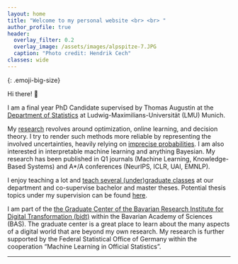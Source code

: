 ```yaml
---
layout: home
title: "Welcome to my personal website <br> <br> " 
author_profile: true
header:
  overlay_filter: 0.2
  overlay_image: /assets/images/alpspitze-7.JPG
  caption: "Photo credit: Hendrik Cech"
classes: wide
---
```

<style>
.emoji-big-size img {font-size: 8rem;}
</style>

{: .emoji-big-size}

Hi there! :wave: <br>


I am a final year PhD Candidate supervised by Thomas Augustin at the [Department of Statistics](https://www.statistik.uni-muenchen.de/index.html) at Ludwig-Maximilians-Universität (LMU) Munich. 

My [research](https://rodemann.github.io/_pages/research/) revolves around optimization, online learning, and decision theory. I try to render such methods more reliable by representing the involved uncertainties, heavily relying on [imprecise probabilities](https://sipta.org/). I am also interested in interpretable machine learning and anything Bayesian. My research has been published in Q1 journals (Machine Learning, Knowledge-Based Systems) and A*/A conferences (NeurIPS, ICLR, UAI, EMNLP).

I enjoy teaching a lot and [teach several (under)graduate classes](https://rodemann.github.io/_pages/teaching/) at our department and co-supervise bachelor and master theses. Potential thesis topics under my supervision can be found [here](https://rodemann.github.io/_pages/teaching/). 

I am part of the [the Graduate Center of the Bavarian Research Institute for Digital Transformation (bidt)](https://en.bidt.digital/person/julian-rodemann) within the Bavarian Academy of Sciences (BAS). The graduate center is a great place to learn about the many aspects of a digital world that are beyond my own research. My research is further supported by the Federal Statistical Office of Germany within the cooperation “Machine Learning in Official Statistics”.

---

